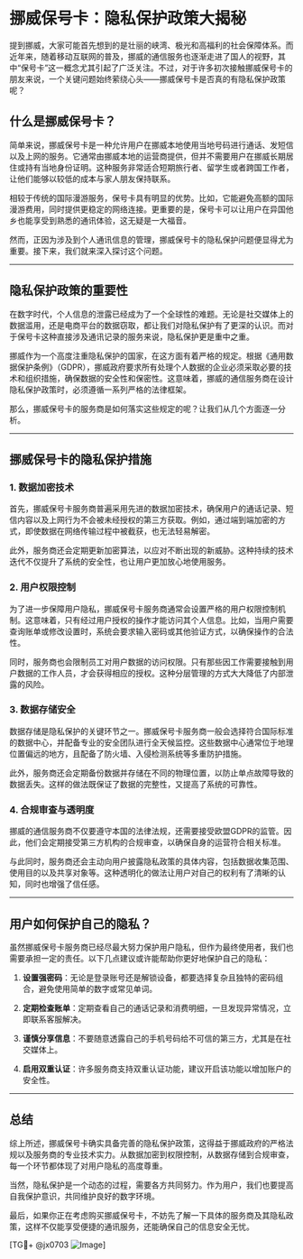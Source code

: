 # 挪威保号卡：隐私保护政策大揭秘

提到挪威，大家可能首先想到的是壮丽的峡湾、极光和高福利的社会保障体系。而近年来，随着移动互联网的普及，挪威的通信服务也逐渐走进了国人的视野，其中“保号卡”这一概念尤其引起了广泛关注。不过，对于许多初次接触挪威保号卡的朋友来说，一个关键问题始终萦绕心头——挪威保号卡是否真的有隐私保护政策呢？

## 什么是挪威保号卡？

简单来说，挪威保号卡是一种允许用户在挪威本地使用当地号码进行通话、发短信以及上网的服务。它通常由挪威本地的运营商提供，但并不需要用户在挪威长期居住或持有当地身份证明。这种服务非常适合短期旅行者、留学生或者跨国工作者，让他们能够以较低的成本与家人朋友保持联系。

相较于传统的国际漫游服务，保号卡具有明显的优势。比如，它能避免高额的国际漫游费用，同时提供更稳定的网络连接。更重要的是，保号卡可以让用户在异国他乡也能享受到熟悉的通讯体验，这无疑是一大福音。

然而，正因为涉及到个人通讯信息的管理，挪威保号卡的隐私保护问题便显得尤为重要。接下来，我们就来深入探讨这个问题。

---

## 隐私保护政策的重要性

在数字时代，个人信息的泄露已经成为了一个全球性的难题。无论是社交媒体上的数据滥用，还是电商平台的数据窃取，都让我们对隐私保护有了更深的认识。而对于保号卡这种直接涉及通讯记录的服务来说，隐私保护更是重中之重。

挪威作为一个高度注重隐私保护的国家，在这方面有着严格的规定。根据《通用数据保护条例》（GDPR），挪威政府要求所有处理个人数据的企业必须采取必要的技术和组织措施，确保数据的安全性和保密性。这意味着，挪威的通信服务商在设计隐私保护政策时，必须遵循一系列严格的法律框架。

那么，挪威保号卡的服务商是如何落实这些规定的呢？让我们从几个方面逐一分析。

---

## 挪威保号卡的隐私保护措施

### 1. 数据加密技术

首先，挪威保号卡服务商普遍采用先进的数据加密技术，确保用户的通话记录、短信内容以及上网行为不会被未经授权的第三方获取。例如，通过端到端加密的方式，即使数据在网络传输过程中被截获，也无法轻易解密。

此外，服务商还会定期更新加密算法，以应对不断出现的新威胁。这种持续的技术迭代不仅提升了系统的安全性，也让用户更加放心地使用服务。

### 2. 用户权限控制

为了进一步保障用户隐私，挪威保号卡服务商通常会设置严格的用户权限控制机制。这意味着，只有经过用户授权的操作才能访问其个人信息。比如，当用户需要查询账单或修改设置时，系统会要求输入密码或其他验证方式，以确保操作的合法性。

同时，服务商也会限制员工对用户数据的访问权限。只有那些因工作需要接触到用户数据的工作人员，才会获得相应的授权。这种分层管理的方式大大降低了内部泄露的风险。

### 3. 数据存储安全

数据存储是隐私保护的关键环节之一。挪威保号卡服务商一般会选择符合国际标准的数据中心，并配备专业的安全团队进行全天候监控。这些数据中心通常位于地理位置偏远的地方，且配备了防火墙、入侵检测系统等多重防护措施。

此外，服务商还会定期备份数据并存储在不同的物理位置，以防止单点故障导致的数据丢失。这样的做法既保证了数据的完整性，又提高了系统的可靠性。

### 4. 合规审查与透明度

挪威的通信服务商不仅要遵守本国的法律法规，还需要接受欧盟GDPR的监管。因此，他们会定期接受第三方机构的合规审查，以确保自身的运营符合相关标准。

与此同时，服务商还会主动向用户披露隐私政策的具体内容，包括数据收集范围、使用目的以及共享对象等。这种透明化的做法让用户对自己的权利有了清晰的认知，同时也增强了信任感。

---

## 用户如何保护自己的隐私？

虽然挪威保号卡服务商已经尽最大努力保护用户隐私，但作为最终使用者，我们也需要承担一定的责任。以下几点建议或许能帮助你更好地保护自己的隐私：

1. **设置强密码**：无论是登录账号还是解锁设备，都要选择复杂且独特的密码组合，避免使用简单的数字或常见单词。
   
2. **定期检查账单**：定期查看自己的通话记录和消费明细，一旦发现异常情况，立即联系客服解决。

3. **谨慎分享信息**：不要随意透露自己的手机号码给不可信的第三方，尤其是在社交媒体上。

4. **启用双重认证**：许多服务商支持双重认证功能，建议开启该功能以增加账户的安全性。

---

## 总结

综上所述，挪威保号卡确实具备完善的隐私保护政策，这得益于挪威政府的严格法规以及服务商的专业技术实力。从数据加密到权限控制，从数据存储到合规审查，每一个环节都体现了对用户隐私的高度尊重。

当然，隐私保护是一个动态的过程，需要各方共同努力。作为用户，我们也要提高自我保护意识，共同维护良好的数字环境。

最后，如果你正在考虑购买挪威保号卡，不妨先了解一下具体的服务商及其隐私政策，这样不仅能享受便捷的通讯服务，还能确保自己的信息安全无忧。

[TG💪+ @jx0703 ![Image](https://github.com/user-attachments/assets/dbca1d08-cadb-493c-b0ec-ad6f7a83f270)]